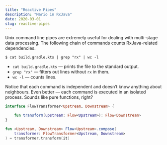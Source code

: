 ```yaml
---
title: "Reactive Pipes"
description: "Mario in RxJava"
date: 2020-03-01
slug: reactive-pipes
---
```


Unix command line pipes are extremely useful for dealing with multi-stage data processing.
The following chain of commands counts RxJava-related dependencies.

```shell
$ cat build.gradle.kts | grep "rx" | wc -l
```

* `cat build.gradle.kts` — prints the file to the standard output.
* `grep "rx"` — filters out lines without `rx` in them.
* `wc -l` — counts lines.

Notice that each command is independent and doesn’t know anything
about neighbours. Even better —
each command is executed in an isolated process.
Sounds like pure functions, right?

```kotlin
interface FlowTransformer<Upstream, Downstream> {

    fun transform(upstream: Flow<Upstream>): Flow<Downstream>
}

fun <Upstream, Downstream> Flow<Upstream>.compose(
    transformer: FlowTransformer<Upstream, Downstream>
) = transformer.transform(it)
```
